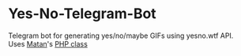 # Yes-No-Telegram-Bot
Telegram bot for generating yes/no/maybe GIFs using yesno.wtf API.
<br>Uses [Matan](https://github.com/while1matan)'s [PHP class](https://github.com/while1matan/Telegram-Bots)
